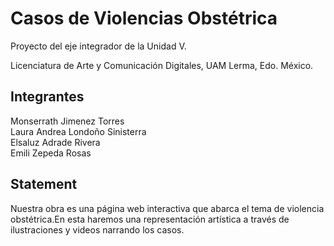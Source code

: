 # Casos de Violencias Obstétrica
Proyecto del eje integrador de la Unidad V.  

Licenciatura de Arte y Comunicación Digitales, UAM Lerma, Edo. México.  

## Integrantes 
Monserrath Jimenez Torres  
Laura Andrea Londoño Sinisterra  
Elsaluz Adrade Rivera  
Emili Zepeda Rosas  

## Statement
Nuestra obra es una página web interactiva que abarca el tema de violencia obstétrica.En esta haremos una representación artística a través de ilustraciones y videos narrando los casos.